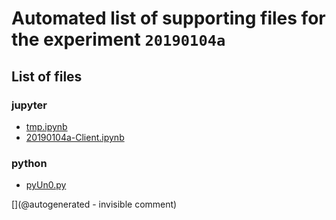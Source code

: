 # Automated list of supporting files for the __experiment `20190104a`__

## List of files

### jupyter

* [tmp.ipynb](/tmp.ipynb)
* [20190104a-Client.ipynb](/matty/20190104a/20190104a-Client.ipynb)


### python

* [pyUn0.py](/matty/20190104a/pyUn0.py)


[](@autogenerated - invisible comment)
